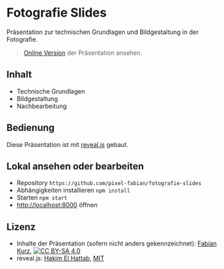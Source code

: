 # Fotografie Slides

Präsentation zur technischen Grundlagen und Bildgestaltung in der Fotografie.

> [Online Version](https://www.fabian-kurz.de/fotografie-slides/) der Präsentation ansehen.

## Inhalt

- Technische Grundlagen
- Bildgestaltung
- Nachbearbeitung

## Bedienung

Diese Präsentation ist mit [reveal.js](https://revealjs.com/) gebaut.

## Lokal ansehen oder bearbeiten

- Repository  ```https://github.com/pixel-fabian/fotografie-slides```
- Abhängigkeiten installieren ```npm install```
- Starten ```npm start```
- [http://localhost:8000](http://localhost:8000) öffnen

## Lizenz

- Inhalte der Präsentation (sofern nicht anders gekennzeichnet): [Fabian Kurz](https://www.fabian-kurz.de/), [![CC BY-SA 4.0][cc-by-sa-image]][cc-by-sa]
- reveal.js: [Hakim El Hattab](https://hakim.se), [MIT](LICENSE-revealjs)

[cc-by-sa]: http://creativecommons.org/licenses/by-sa/4.0/
[cc-by-sa-image]: https://licensebuttons.net/l/by-sa/4.0/88x31.png
[cc-by-sa-shield]: https://img.shields.io/badge/License-CC%20BY--SA%204.0-lightgrey.svg
